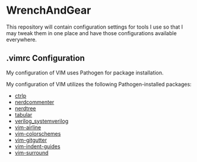 # WrenchAndGear
This repository will contain configuration settings for tools I use so that I may tweak them in one place and have those configurations available everywhere.

## .vimrc Configuration
My configuration of VIM uses Pathogen for package installation.

My configuration of VIM utilizes the following Pathogen-installed packages:
 * [ctrlp](https://github.com/ctrlpvim/ctrlp.vim)
 * [nerdcommenter](https://github.com/scrooloose/nerdcommenter)
 * [nerdtree](https://github.com/scrooloose/nerdtree)
 * [tabular](https://github.com/godlygeek/tabular)
 * [verilog_systemverilog](https://github.com/vhda/verilog_systemverilog.vim)
 * [vim-airline](https://github.com/bling/vim-airline)
 * [vim-colorschemes](https://github.com/flazz/vim-colorschemes)
 * [vim-gitgutter](https://github.com/airblade/vim-gitgutter)
 * [vim-indent-guides](https://github.com/nathanaelkane/vim-indent-guides)
 * [vim-surround](https://github.com/tpope/vim-surround)
